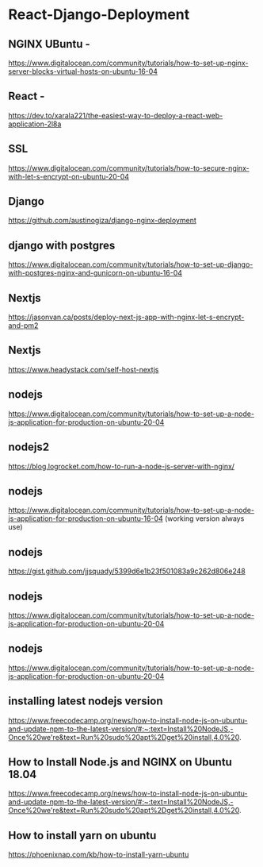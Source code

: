 # React-Django-Deployment

## NGINX UBuntu -

https://www.digitalocean.com/community/tutorials/how-to-set-up-nginx-server-blocks-virtual-hosts-on-ubuntu-16-04

## React -

https://dev.to/xarala221/the-easiest-way-to-deploy-a-react-web-application-2l8a

## SSL

https://www.digitalocean.com/community/tutorials/how-to-secure-nginx-with-let-s-encrypt-on-ubuntu-20-04

## Django

https://github.com/austinogiza/django-nginx-deployment

## django with postgres

https://www.digitalocean.com/community/tutorials/how-to-set-up-django-with-postgres-nginx-and-gunicorn-on-ubuntu-16-04

## Nextjs

https://jasonvan.ca/posts/deploy-next-js-app-with-nginx-let-s-encrypt-and-pm2

## Nextjs

<!-- https://gist.github.com/jjsquady/5399d6e1b23f501083a9c262d806e248 -->

https://www.headystack.com/self-host-nextjs

## nodejs

https://www.digitalocean.com/community/tutorials/how-to-set-up-a-node-js-application-for-production-on-ubuntu-20-04

## nodejs2

https://blog.logrocket.com/how-to-run-a-node-js-server-with-nginx/

## nodejs

https://www.digitalocean.com/community/tutorials/how-to-set-up-a-node-js-application-for-production-on-ubuntu-16-04 (working version always use)

## nodejs

https://gist.github.com/jjsquady/5399d6e1b23f501083a9c262d806e248

## nodejs

https://www.digitalocean.com/community/tutorials/how-to-set-up-a-node-js-application-for-production-on-ubuntu-20-04

## nodejs

https://www.digitalocean.com/community/tutorials/how-to-set-up-a-node-js-application-for-production-on-ubuntu-20-04

## installing latest nodejs version

https://www.freecodecamp.org/news/how-to-install-node-js-on-ubuntu-and-update-npm-to-the-latest-version/#:~:text=Install%20NodeJS,-Once%20we're&text=Run%20sudo%20apt%2Dget%20install,4.0%20.

## How to Install Node.js and NGINX on Ubuntu 18.04

https://www.freecodecamp.org/news/how-to-install-node-js-on-ubuntu-and-update-npm-to-the-latest-version/#:~:text=Install%20NodeJS,-Once%20we're&text=Run%20sudo%20apt%2Dget%20install,4.0%20.

## How to install yarn on ubuntu

https://phoenixnap.com/kb/how-to-install-yarn-ubuntu
